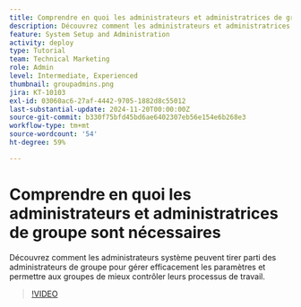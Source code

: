 ```yaml
---
title: Comprendre en quoi les administrateurs et administratrices de groupe sont nécessaires
description: Découvrez comment les administrateurs et administratrices système peuvent utiliser les administrateurs et administratrices de groupe pour aider à gérer les paramètres  [!DNL Workfront]  tout en donnant aux groupes davantage de contrôle sur leur travail.
feature: System Setup and Administration
activity: deploy
type: Tutorial
team: Technical Marketing
role: Admin
level: Intermediate, Experienced
thumbnail: groupadmins.png
jira: KT-10103
exl-id: 03060ac6-27af-4442-9705-1882d8c55012
last-substantial-update: 2024-11-20T00:00:00Z
source-git-commit: b330f75bfd45bd6ae6402307eb56e154e6b268e3
workflow-type: tm+mt
source-wordcount: '54'
ht-degree: 59%

---
```


# Comprendre en quoi les administrateurs et administratrices de groupe sont nécessaires

Découvrez comment les administrateurs système peuvent tirer parti des administrateurs de groupe pour gérer efficacement les paramètres et permettre aux groupes de mieux contrôler leurs processus de travail.

>[!VIDEO](https://video.tv.adobe.com/v/3439323/?quality=12&learn=on&enablevpops)


